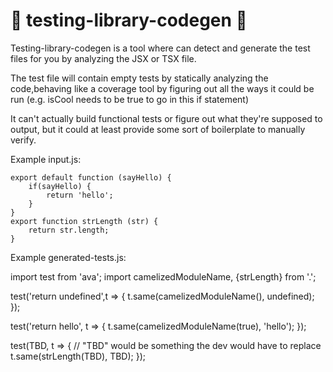 # 🤖 testing-library-codegen 🤖

Testing-library-codegen is a tool where can detect and generate the test files for you by analyzing the JSX or TSX file.



The test file will contain empty tests by statically analyzing the code,behaving like a coverage tool by figuring out all the ways it could be run (e.g. isCool needs to be true to go in this if statement)

It can't actually build functional tests or figure out what they're supposed to output, but it could at least provide some sort of boilerplate to manually verify.

Example input.js:
```
export default function (sayHello) {
    if(sayHello) {
        return 'hello';
    }
}
export function strLength (str) {
    return str.length;
}

```
Example generated-tests.js:

import test from 'ava';
import camelizedModuleName, {strLength} from '.';

test('return undefined',t => {
    t.same(camelizedModuleName(), undefined);
});

test('return hello', t => {
    t.same(camelizedModuleName(true), 'hello');
});

test(TBD, t => { // "TBD" would be something the dev would have to replace
    t.same(strLength(TBD), TBD);
});
